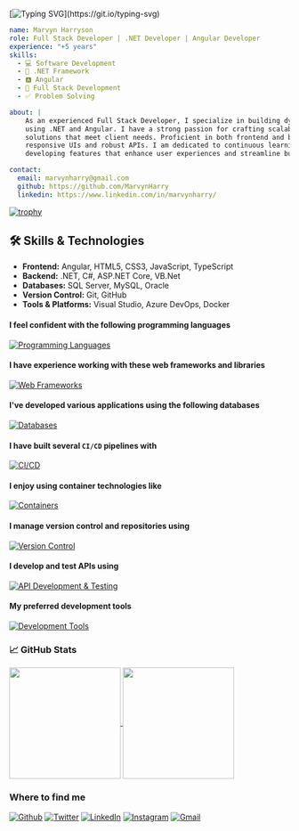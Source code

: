 [![Typing SVG](https://readme-typing-svg.demolab.com?font=Fira+Code&size=24&pause=1000&width=435&lines=Hi+there%2C+I'm+Marvyn+Harryson!+%F0%9F%91%8B;Welcome+to+my+profile!)](https://git.io/typing-svg)
```yaml
name: Marvyn Harryson
role: Full Stack Developer | .NET Developer | Angular Developer
experience: "+5 years"
skills:
  - 💻 Software Development
  - 🔷 .NET Framework
  - 🅰️ Angular
  - 🔄 Full Stack Development
  - ✅ Problem Solving

about: |
    As an experienced Full Stack Developer, I specialize in building dynamic, user-centric applications
    using .NET and Angular. I have a strong passion for crafting scalable, maintainable, and efficient
    solutions that meet client needs. Proficient in both frontend and backend development, I build 
    responsive UIs and robust APIs. I am dedicated to continuous learning and thrive on 
    developing features that enhance user experiences and streamline business processes.

contact:
  email: marvynharry@gmail.com
  github: https://github.com/MarvynHarry
  linkedin: https://www.linkedin.com/in/marvynharry/
```

[![trophy](https://github-profile-trophy.vercel.app/?username=MarvynHarry&theme=onedark)](https://github.com/ryo-ma/github-profile-trophy)

## 🛠️ Skills & Technologies
- **Frontend:** Angular, HTML5, CSS3, JavaScript, TypeScript
- **Backend:** .NET, C#, ASP.NET Core, VB.Net
- **Databases:** SQL Server, MySQL, Oracle
- **Version Control:** Git, GitHub
- **Tools & Platforms:** Visual Studio, Azure DevOps, Docker

#### I feel confident with the following programming languages
[![Programming Languages](https://skillicons.dev/icons?i=cs,ts,js)](https://skillicons.dev)

#### I have experience working with these web frameworks and libraries
[![Web Frameworks](https://skillicons.dev/icons?i=angular,dotnet,bootstrap,css,tailwind)](https://skillicons.dev)

#### I've developed various applications using the following databases
[![Databases](https://skillicons.dev/icons?i=mysql,sqlite)](https://skillicons.dev)

#### I have built several `CI/CD` pipelines with
[![CI/CD](https://skillicons.dev/icons?i=githubactions,azuredevops)](https://skillicons.dev)

#### I enjoy using container technologies like
[![Containers](https://skillicons.dev/icons?i=docker,kubernetes)](https://skillicons.dev)

#### I manage version control and repositories using
[![Version Control](https://skillicons.dev/icons?i=git,github,gitlab,bitbucket)](https://skillicons.dev)

#### I develop and test APIs using
[![API Development & Testing](https://skillicons.dev/icons?i=postman)](https://skillicons.dev)

#### My preferred development tools
[![Development Tools](https://skillicons.dev/icons?i=visualstudio,vscode)](https://skillicons.dev)





### 📈 GitHub Stats
<a href="https://github.com/anuraghazra/github-readme-stats">
  <img height=200 align="center" src="https://github-readme-stats.vercel.app/api?username=MarvynHarry&theme=transparent&show_icons=true" />
</a>
<a href="https://github.com/anuraghazra/convoychat">
  <img height=200 align="center" src="https://github-readme-stats.vercel.app/api/top-langs?username=MarvynHarry&layout=compact&langs_count=6&card_width=300&theme=transparent&show_icons=true" />
</a>

<h3>Where to find me</h3>
<p>
  <a href="https://github.com/MarvynHarry" target="_blank"><img alt="Github" src="https://img.shields.io/badge/GitHub-%2312100E.svg?&style=for-the-badge&logo=Github&logoColor=white" /></a>
  <a href="https://twitter.com/_Harrys01" target="_blank"><img alt="Twitter" src="https://img.shields.io/badge/twitter-%231DA1F2.svg?&style=for-the-badge&logo=twitter&logoColor=white" /></a>
  <a href="https://www.linkedin.com/in/MarvynHarry" target="_blank"><img alt="LinkedIn" src="https://img.shields.io/badge/linkedin-%230077B5.svg?&style=for-the-badge&logo=linkedin&logoColor=white" /></a>
  <a href="https://instagram.com/_Harrys01" target="_blank"><img alt="Instagram" src="https://img.shields.io/badge/Instagram-%23E4405F.svg?&style=for-the-badge&logo=instagram&logoColor=white" /></a>
  <a href="mailto:marvynharry@gmail.com" target="_blank"><img alt="Gmail" src="https://img.shields.io/badge/Gmail-D14836?style=for-the-badge&logo=gmail&logoColor=white" /></a>
</p>
<!---
MarvynHarry/MarvynHarry is a ✨ special ✨ repository because its `README.md` (this file) appears on your GitHub profile.
You can click the Preview link to take a look at your changes.
--->
